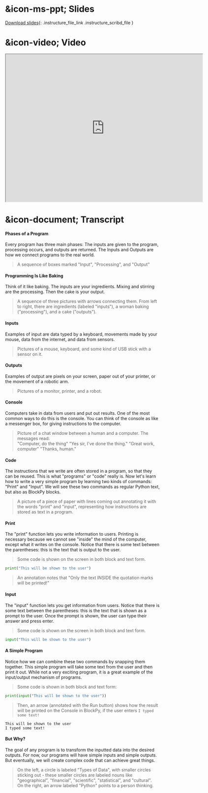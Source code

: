# &icon-ms-ppt; Slides

[Download slides](https://udel.instructure.com/files/74602998/download){: .instructure_file_link .instructure_scribd_file }

# &icon-video; Video

<iframe style="width: 640px; height: 480px;" width="300" height="150" allowfullscreen="allowfullscreen" webkitallowfullscreen="webkitallowfullscreen" mozallowfullscreen="mozallowfullscreen"
title="Introduction.pdf"
src="https://www.youtube.com/embed/crEA3O7qGao?feature=oembed&amp;rel=0" 
></iframe>

# &icon-document; Transcript

#### Phases of a Program

Every program has three main phases: 
The inputs are given to the program, processing occurs, and outputs are returned.
The Inputs and Outputs are how we connect programs to the real world.

> A sequence of boxes marked "Input", "Processing", and "Output"

#### Programming Is Like Baking

Think of it like baking.
The inputs are your ingredients.
Mixing and stirring are the processing.
Then the cake is your output.

> A sequence of three pictures with arrows connecting them. From left to right, there are ingredients (labeled "inputs"), a woman baking ("processing"), and a cake ("outputs").

#### Inputs

Examples of input are data typed by a keyboard, movements made by your mouse, data from the internet, and data from sensors.

> Pictures of a mouse, keyboard, and some kind of USB stick with a sensor on it.

#### Outputs

Examples of output are pixels on your screen, paper out of your printer, or the movement of a robotic arm.

> Pictures of a monitor, printer, and a robot.

#### Console

Computers take in data from users and put out results.
One of the most common ways to do this is the console.
You can think of the console as like a messenger box, for giving instructions to the computer.

> Picture of a chat window between a human and a computer. The messages read:  
> "Computer, do the thing"
> "Yes sir, I've done the thing."
> "Great work, computer"
> "Thanks, human."

#### Code

The instructions that we write are often stored in a program, so that they can be reused.
This is what "programs" or "code" really is.
Now let's learn how to write a very simple program by learning two kinds of commands: "Print" and "Input".
We will see these two commands as regular Python text, but also as BlockPy blocks.

> A picture of a piece of paper with lines coming out annotating it with the words "print" and "input", representing how instructions are stored as text in a program.

#### Print

The "print" function lets you write information to users.
Printing is necessary because we cannot see "inside" the mind of the computer, except what it writes on the console.
Notice that there is some text between the parentheses: this is the text that is output to the user.

> Some code is shown on the screen in both block and text form.  

```python
print("This will be shown to the user")
```

> An annotation notes that "Only the text INSIDE the quotation marks will be printed!"

#### Input

The "input" function lets you get information from users.
Notice that there is some text between the parentheses: this is the text that is shown as a prompt to the user.
Once the prompt is shown, the user can type their answer and press enter.

> Some code is shown on the screen in both block and text form.  

```python
input("This will be shown to the user")
```

#### A Simple Program

Notice how we can combine these two commands by snapping them together.
This simple program will take some text from the user and then print it out.
While not a very exciting program, it is a great example of the input/output mechanism of programs.

> Some code is shown in both block and text form:

```python
print(input("This will be shown to the user"))
```

> Then, an arrow (annotated with the Run button) shows how the result will be printed on the Console in BlockPy, if the user enters `I typed some text!`

    This will be shown to the user
    I typed some text!

#### But Why?

The goal of any program is to transform the inputted data into the desired outputs.
For now, our programs will have simple inputs and simple outputs.
But eventually, we will create complex code that can achieve great things.

> On the left, a circle is labeled "Types of Data", with smaller circles sticking out - these smaller circles are labeled nouns like "geographical", "financial", "scientific", "statistical", and "cultural".  
> On the right, an arrow labeled "Python" points to a person thinking.
